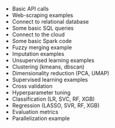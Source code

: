 - Basic API calls
- Web-scraping examples
- Connect to relational database
- Some basic SQL queries
- Connect to the cloud
- Some basic Spark code
- Fuzzy merging example
- Imputation examples
- Unsupervised learning examples
- Clustering (kmeans, dbscan)
- Dimensionality reduction (PCA, UMAP)
- Supervised learning examples
- Cross validation
- Hyperparameter tuning
- Classification (LR, SVC, RF, XGB)
- Regression (LASSO, SVR, RF, XGB)
- Evaluation metrics
- Parallelization example
